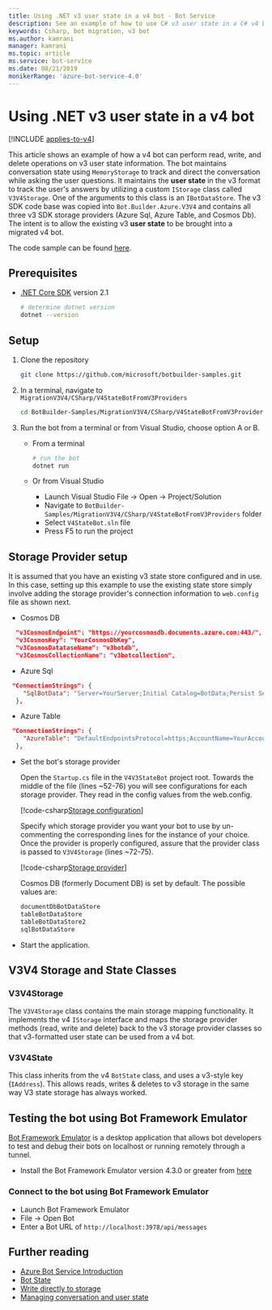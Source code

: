 ```yaml
---
title: Using .NET v3 user state in a v4 bot - Bot Service
description: See an example of how to use C# v3 user state in a C# v4 bot.
keywords: Csharp, bot migration, v3 bot
ms.author: kamrani
manager: kamrani
ms.topic: article
ms.service: bot-service
ms.date: 08/21/2019
monikerRange: 'azure-bot-service-4.0'
---
```


# Using .NET v3 user state in a v4 bot

[!INCLUDE [applies-to-v4](../../includes/applies-to-v4-current.md)]

This article shows an example of how a v4 bot can perform read, write, and delete operations on v3 user state information.
The bot maintains conversation state using `MemoryStorage` to track and direct the conversation while asking the user questions.  It maintains the **user state** in the v3 format to track the user's answers by utilizing a custom `IStorage` class called `V3V4Storage`.  One of the arguments to this class is an `IBotDataStore`. The v3 SDK code base was copied into `Bot.Builder.Azure.V3V4` and contains all three v3 SDK storage providers (Azure Sql, Azure Table, and Cosmos Db).  The intent is to allow the existing v3 **user state** to be brought into a migrated v4 bot.

The code sample can be found [here](https://github.com/microsoft/BotBuilder-Samples/tree/master/MigrationV3V4/CSharp/V4StateBotFromV3Providers).

## Prerequisites

- [.NET Core SDK](https://dotnet.microsoft.com/download) version 2.1

    ```bash
    # determine dotnet version
    dotnet --version
    ```

## Setup

1. Clone the repository

    ```bash
    git clone https://github.com/microsoft/botbuilder-samples.git
    ```

1. In a terminal, navigate to `MigrationV3V4/CSharp/V4StateBotFromV3Providers`

    ```bash
    cd BotBuilder-Samples/MigrationV3V4/CSharp/V4StateBotFromV3Providers
    ```

1. Run the bot from a terminal or from Visual Studio, choose option A or B.

    - From a terminal

        ```bash
        # run the bot
        dotnet run
        ```

    - Or from Visual Studio

        - Launch Visual Studio File -> Open -> Project/Solution
        - Navigate to `BotBuilder-Samples/MigrationV3V4/CSharp/V4StateBotFromV3Providers` folder
        - Select `V4StateBot.sln` file
        - Press F5 to run the project


## Storage Provider setup

It is assumed that you have an existing v3 state store configured and in use. In this case, setting up this example to use the existing state store simply involve adding the storage provider's connection information to `web.config` file as shown next.

- Cosmos DB

```json
  "v3CosmosEndpoint": "https://yourcosmosdb.documents.azure.com:443/",
  "v3CosmosKey": "YourCosmosDbKey",
  "v3CosmosDatataseName": "v3botdb",
  "v3CosmosCollectionName": "v3botcollection",
```

- Azure Sql

```json
 "ConnectionStrings": {
    "SqlBotData": "Server=YourServer;Initial Catalog=BotData;Persist Security Info=False;User ID=YourUserName;Password=YourUserPassword;MultipleActiveResultSets=False;Encrypt=True;TrustServerCertificate=True;Connection Timeout=30;"
  },
```

- Azure Table

```json
 "ConnectionStrings": {
    "AzureTable": "DefaultEndpointsProtocol=https;AccountName=YourAccountName;AccountKey=YourAccountKey;EndpointSuffix=core.windows.net"
  },
```

- Set the bot's storage provider

    Open the `Startup.cs` file in the `V4V3StateBot` project root. Towards the middle of the file (lines ~52-76) you will see configurations for each storage provider. They read in the config values from the web.config. 

    [!code-csharp[Storage configuration](~/../botbuilder-samples/MigrationV3V4/CSharp/V4StateBotFromV3Providers/V4V3StateBot/Startup.cs?range=52-76)]

    Specify which storage provider you want your bot to use by un-commenting the corresponding lines for the instance of your choice. Once the provider is properly configured, assure that the provider class is passed to `V3V4Storage` (lines ~72-75). 

    [!code-csharp[Storage provider](~/../botbuilder-samples/MigrationV3V4/CSharp/V4StateBotFromV3Providers/V4V3StateBot/Startup.cs?range=72-75)]

    Cosmos DB (formerly Document DB) is set by default. The possible values are:

    ```bash
    documentDbBotDataStore
    tableBotDataStore
    tableBotDataStore2
    sqlBotDataStore
    ```

- Start the application. 

## V3V4 Storage and State Classes

### V3V4Storage

The `V3V4Storage` class contains the main storage mapping functionality. It implements the v4 `IStorage` interface and maps the storage provider methods (read, write and delete) back to the v3 storage provider classes so that v3-formatted user state can be used from a v4 bot.

### V3V4State

This class inherits from the v4 `BotState` class, and uses a v3-style key (`IAddress`). This allows reads, writes & deletes to v3 storage in the same way V3 state storage has always worked.


## Testing the bot using Bot Framework Emulator

[Bot Framework Emulator][5] is a desktop application that allows bot developers to test and debug their bots on localhost or running remotely through a tunnel.

- Install the Bot Framework Emulator version 4.3.0 or greater from [here][6]


### Connect to the bot using Bot Framework Emulator

- Launch Bot Framework Emulator
- File -> Open Bot
- Enter a Bot URL of `http://localhost:3978/api/messages`


## Further reading

- [Azure Bot Service Introduction][21]
- [Bot State][7]
- [Write directly to storage][8]
- [Managing conversation and user state][9]

[3]: https://aka.ms/botframework-emulator-github
[5]: https://github.com/microsoft/botframework-emulator
[6]: https://github.com/Microsoft/BotFramework-Emulator/releases
[7]: https://docs.microsoft.com/azure/bot-service/bot-builder-storage-concept
[8]: https://docs.microsoft.com/azure/bot-service/bot-builder-howto-v4-storage?tabs=csharp
[9]: https://docs.microsoft.com/azure/bot-service/bot-builder-howto-v4-state?tabs=csharp
[21]: ../../bot-service-overview-introduction.md
[40]: /azure/bot-service/bot-builder-deploy-samples
